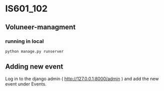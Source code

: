 # IS601_102

## Voluneer-managment

### running in local
```
python manage.py runserver
```

## Adding new event
Log in to the django admin ( http://127.0.0.1:8000/admin )  and add the new event under Events.
